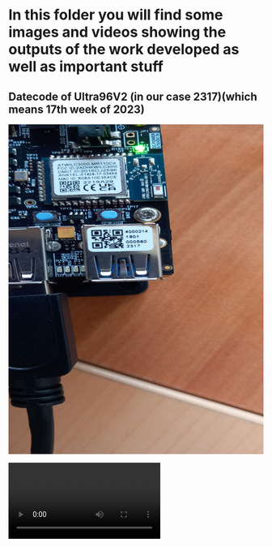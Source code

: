 # In this folder you will find some images and videos showing the outputs of the work developed as well as important stuff
## Datecode of Ultra96V2 (in our case 2317)(which means 17th week of 2023)
<img src="Datecode.jpg" width="650" height="650">

![CameraPython](Camera_Python.mp4)
